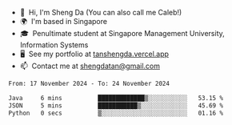 <!---
tan-sd/tan-sd is a ✨ special ✨ repository because its `README.md` (this file) appears on your GitHub profile.
You can click the Preview link to take a look at your changes.
--->
- 👋  Hi, I'm Sheng Da (You can also call me Caleb!)
- 🌍  I'm based in Singapore
- 🎓  Penultimate student at Singapore Management University, Information Systems
- 🖥️  See my portfolio at [tanshengda.vercel.app](https://tanshengda.vercel.app/)
- 📫  Contact me at [shengdatan@gmail.com](mailto:shengdatan@gmail.com)

<!--START_SECTION:waka-->

```txt
From: 17 November 2024 - To: 24 November 2024

Java     6 mins          █████████████▒░░░░░░░░░░░   53.15 %
JSON     5 mins          ███████████▒░░░░░░░░░░░░░   45.69 %
Python   0 secs          ▒░░░░░░░░░░░░░░░░░░░░░░░░   01.16 %
```

<!--END_SECTION:waka-->
